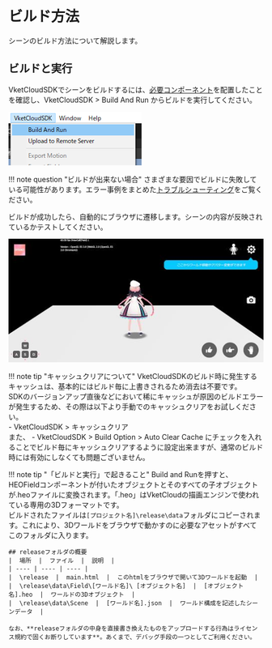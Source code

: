 
# ビルド方法
シーンのビルド方法について解説します。

## ビルドと実行
VketCloudSDKでシーンをビルドするには、[必要コンポーネント](WorldBasicComponents.md)を配置したことを確認し、VketCloudSDK > Build And Run からビルドを実行してください。  
  
![BuildAndRun](img/BuildAndRun.jpg)  

!!! note question "ビルドが出来ない場合" 
    さまざまな要因でビルドに失敗している可能性があります。エラー事例をまとめた[トラブルシューティング](../troubleshooting/BuildError.md)をご覧ください。

ビルドが成功したら、自動的にブラウザに遷移します。シーンの内容が反映されているかテストしてください。

![BuildAndRun](img/buildsuccess.jpg)  

!!! note tip "キャッシュクリアについて"
    VketCloudSDKのビルド時に発生するキャッシュは、基本的にはビルド毎に上書きされるため消去は不要です。<br>
    SDKのバージョンアップ直後などにおいて稀にキャッシュが原因のビルドエラーが発生するため、その際は以下より手動でのキャッシュクリアをお試しください。<br>
    - VketCloudSDK > キャッシュクリア<br>
    また、 - VketCloudSDK > Build Option > Auto Clear Cache にチェックを入れることでビルド毎にキャッシュクリアするように設定出来ますが、通常のビルド時には有効にしなくても問題ございません。

!!! note tip "「ビルドと実行」で起きること"
    Build and Runを押すと、HEOFieldコンポーネントが付いたオブジェクトとそのすべての子オブジェクトが.heoファイルに変換されます。「.heo」はVketCloudの描画エンジンで使われている専用の3Dフォーマットです。  
    ビルドされたファイルは`[プロジェクト名]\release\data`フォルダにコピーされます。これにより、3Dワールドをブラウザで動かすのに必要なアセットがすべてこのフォルダに入ります。
    
    ## releaseフォルダの概要
    |  場所  |  ファイル  |  説明  |
    | ---- | ---- | ---- |
    |  \release  |  main.html  |  このhtmlをブラウザで開いて3Dワールドを起動  |
    |  \release\data\Field\[ワールド名]\ [オブジェクト名]  |  [オブジェクト名].heo  |  ワールドの3Dオブジェクト  |
    |  \release\data\Scene  |  [ワールド名].json  |  ワールド構成を記述したシーンデータ  |

    なお、**releaseフォルダの中身を直接書き換えたものをアップロードする行為はライセンス規約で固くお断りしています**。あくまで、デバッグ手段の一つとしてご利用ください。